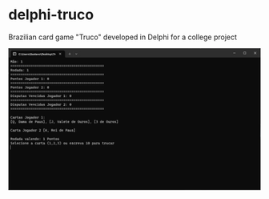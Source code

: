 # delphi-truco
Brazilian card game "Truco" developed in Delphi for a college project

![Alt text](https://github.com/barrosgusta/delphi-truco/blob/main/screenshots/main.png)
